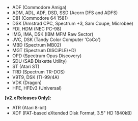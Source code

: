 - ADF (Commodore Amiga)
- ADM, ADL, ADF, DSD, SSD (Acorn DFS and ADFS)
- D81 (Commodore 64 1581)
- DSK (Amstrad CPC, Spectrum +3, Sam Coupe, Microbee)
- FDI, HDM (NEC PC-98)
- IMG, IMA, DSK (IBM MFM Raw Sector)
- JVC, DSK (Tandy Color Computer 'CoCo')
- MBD (Spectrum MB02)
- MGT (Spectrum DISCiPLE/+D)
- OPD (Spectrum Opus Discovery)
- SDU (SAB Diskette Utility)
- ST (Atari ST)
- TRD (Spectrum TR-DOS)
- V9T9, DSK (TI-99/4A)
- VDK (Dragon)
- HFE, HFEv3 (Universal)

**[v2.x Releases Only]:**
- ATR (Atari 8-bit)
- XDF (FAT-based eXtended Disk Format, 3.5" HD 1840kB)
